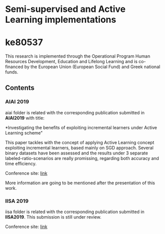 # Semi-supervised and Active Learning implementations 
# ke80537

This research is implemented through the Operational Program Human Resources Development, Education and Lifelong Learning and is co-financed by the European Union (European Social Fund) and Greek national funds.

## Contents

### AIAI 2019
aiai folder is related with the corresponding publication submitted in **AIAI2019** with title:

*Investigating the benefits of exploiting incremental learners under Active Learning scheme"

This paper tackles with the concept of applying Active Learning concept exploiting incremental learners, based mainly on SGD approach. Several binary datasets have been assessed and the results under 3 separate labeled-ratio-scenarios are really promissing, regarding both accuracy and time efficiency.

Conference site: [link](http://www.aiai2019.eu/)

More information are going to be mentioned after the presentation of this work.
### IISA 2019
iisa folder is related with the corresponding publication submitted in **IISA2019**. This submission is still under review.

Conference site: [link](http://iisa2019.upatras.gr/important_dates.html)
